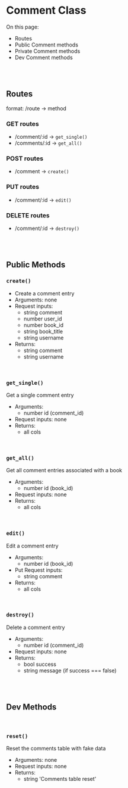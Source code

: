 # Comment Class

On this page:
- Routes
- Public Comment methods
- Private Comment methods
- Dev Comment methods


<br><br>


## Routes
format: /route -> method

### GET routes
- /comment/:id -> `get_single()`
- /comments/:id -> `get_all()`

### POST routes
- /comment -> `create()`

### PUT routes
- /comment/:id -> `edit()`

### DELETE routes
- /comment/:id -> `destroy()`


<br><br>


## Public Methods


### `create()`
- Create a comment entry
- Arguments: none
- Request inputs:
    - string comment
    - number user_id
    - number book_id
    - string book_title
    - string username
- Returns: 
    - string comment
    - string username

<br>
 
### `get_single()`
Get a single comment entry
- Arguments: 
    - number id (comment_id)
- Request inputs: none
- Returns: 
    - all cols

<br>
 
### `get_all()`
Get all comment entries associated with a book
- Arguments: 
    - number id (book_id)
- Request inputs: none
- Returns: 
    - all cols

<br>
 
### `edit()`
Edit a comment entry
- Arguments: 
    - number id (book_id)
- Put Request inputs: 
    - string comment
- Returns: 
    - all cols

<br>
 
### `destroy()`
Delete a comment entry
- Arguments:
    - number id (comment_id)
- Request inputs: none
- Returns:
    - bool success
    - string message (if success === false)

<br><br>
 

## Dev Methods

<br>
 
### `reset()`
Reset the comments table with fake data
- Arguments: none
- Request inputs: none
- Returns:
    - string 'Comments table reset'
 
